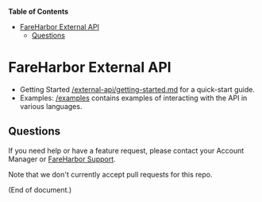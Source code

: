 <!-- markdown-toc start - Don't edit this section. Run M-x markdown-toc-refresh-toc -->
**Table of Contents**

- [FareHarbor External API](#fareharbor-external-api)
    - [Questions](#questions)

<!-- markdown-toc end -->

# FareHarbor External API

* Getting Started
  [/external-api/getting-started.md](/external-api/getting-started.md) for a quick-start guide.
* Examples:
  [/examples](/examples) contains examples of interacting with the API in various languages.

## Questions

If you need help or have a feature request, please contact your Account Manager or [FareHarbor Support](https://fareharbor.com/help/).


Note that we don't currently accept pull requests for this repo.

(End of document.)

